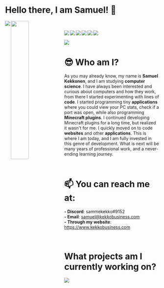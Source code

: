 # Hello there, I am Samuel! 👋

<img align="left" src="https://github-readme-stats.vercel.app/api?username=sammekekko&show_icons=true&bg_color=DEG,696eff,f8acff&title_color=ffffff&text_color=ffffff&icon_color=ffffff&hide_border=true&include_all_commits=true">
<img align="left" width=34% src="https://github-readme-stats.vercel.app/api/top-langs/?username=sammekekko">

<p>&nbsp;&nbsp;&nbsp;&nbsp;&nbsp;&nbsp;&nbsp;&nbsp;</p>

<!-- Markdown badges !-->
<img align="left" src="https://img.shields.io/badge/Bitcoin-000?style=for-the-badge&logo=bitcoin&logoColor=white">
<img align="left" src="https://img.shields.io/badge/Ethereum-3C3C3D?style=for-the-badge&logo=Ethereum&logoColor=white">
<img align="left" src="https://img.shields.io/badge/mysql-%2300f.svg?style=for-the-badge&logo=mysql&logoColor=white">
<img align="left" src="https://img.shields.io/badge/javascript-%23323330.svg?style=for-the-badge&logo=javascript&logoColor=%23F7DF1E">
<img align="left" src="https://img.shields.io/badge/node.js-6DA55F?style=for-the-badge&logo=node.js&logoColor=white">
<img align="left" src="https://img.shields.io/badge/java-%23ED8B00.svg?style=for-the-badge&logo=java&logoColor=white">
<p>&nbsp;</p>
<img align="left" src="https://img.shields.io/badge/python-3670A0?style=for-the-badge&logo=python&logoColor=ffdd54">

<!-- Self Biography !-->
<p>&nbsp;</p>

# 😎 Who am I?
As you may already know, my name is <strong>Samuel Kekkonen</strong>, and I am studying <strong>computer science</strong>. I have always been interested and curious about computers and how they work, from there I started experimenting with lines of <strong>code</strong>. I started programming tiny <strong>applications</strong> where you could view your PC stats, check if a port was open, while also programming <strong>Minecraft plugins</strong>. I continued developing Minecraft plugins for a long time, but realized it wasn't for me. I quickly moved on to code <strong>websites</strong> and other <strong>applications</strong>. This is where I am today, and I am fully invested in this genre of development. What is next will be many years of professional work, and a never-ending learning journey. 

<p>&nbsp;</p>
 
# 📫 You can reach me at:
<strong>- Discord</strong>: sammekekko#9152
<br>
<strong>- Email</strong>: samuel@kekkobusiness.com
<br>
<strong>- Through my website</strong>: https://www.kekkobusiness.com

<p>&nbsp;</p>

# What projects am I currently working on?

<img src= "https://github-readme-stats.vercel.app/api/pin/?username=sammekekko&repo=discord-bot-testing" onClick="https://github.com/sammekekko/discord-bot-testing">

<!--
**sammekekko/sammekekko** is a ✨ _special_ ✨ repository because its `README.md` (this file) appears on your GitHub profile.

Here are some ideas to get you started:

- 🔭 I’m currently working on ...
- 🌱 I’m currently learning ...
- 👯 I’m looking to collaborate on ...
- 🤔 I’m looking for help with ...
- 💬 Ask me about ...
- 📫 How to reach me: ...
- 😄 Pronouns: ...
- ⚡ Fun fact: ...
-->
